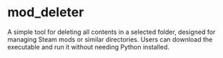 # mod_deleter
A simple tool for deleting all contents in a selected folder, designed for managing Steam mods or similar directories. Users can download the executable and run it without needing Python installed.
